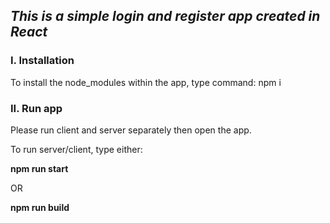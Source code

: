 ## *This is a simple login and register app created in React*

### I. Installation

To install the node_modules within the app, type command: npm i

### II. Run app

Please run client and server separately then open the app.

To run server/client, type either:

**npm run start**

OR 

**npm run build**